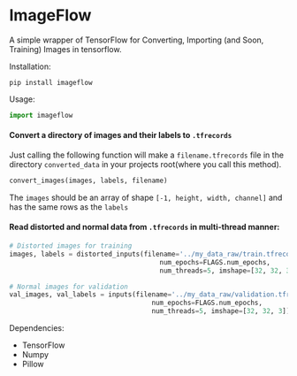 # ImageFlow
A simple wrapper of TensorFlow for Converting, Importing (and Soon, Training) Images in tensorflow.

Installation:
```
pip install imageflow
```

Usage:

```python
import imageflow
```

#### Convert a directory of images and their labels to `.tfrecords`
Just calling the following function will make a `filename.tfrecords` file in the directory `converted_data` in your projects root(where you call this method).

```python
convert_images(images, labels, filename)
```

The `images` should be an array of shape `[-1, height, width, channel]` and has the same rows as the `labels`

#### Read distorted and normal data from `.tfrecords` in multi-thread manner:
```python
# Distorted images for training
images, labels = distorted_inputs(filename='../my_data_raw/train.tfrecords', batch_size=FLAGS.batch_size,
                                      num_epochs=FLAGS.num_epochs,
                                      num_threads=5, imshape=[32, 32, 3], imsize=32)

# Normal images for validation
val_images, val_labels = inputs(filename='../my_data_raw/validation.tfrecords', batch_size=FLAGS.batch_size,
                                    num_epochs=FLAGS.num_epochs,
                                    num_threads=5, imshape=[32, 32, 3])
```


Dependencies:

* TensorFlow
* Numpy
* Pillow
